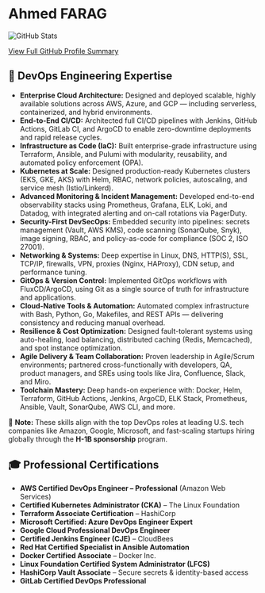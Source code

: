 <!DOCTYPE html>
<html lang="en">
<head>
  <meta charset="UTF-8" />
  <meta name="viewport" content="width=device-width, initial-scale=1.0"/>

</head>
<body>

  <h1>Ahmed FARAG</h1>

  <div class="loader">
    <div class="bar"></div>
  </div>

  <img src="https://github-readme-stats.vercel.app/api?username=bashmohandes-ahmed&show_icons=true&rank_icon=github" alt="GitHub Stats" />

  <p>
    <a href="https://profile-summary-for-github.com/user/bashmohandes-ahmed" target="_blank">
      View Full GitHub Profile Summary
    </a>
  </p>

  <div class="section">
    <h2>🚀 DevOps Engineering Expertise</h2>
    <ul>
      <li><strong>Enterprise Cloud Architecture:</strong> Designed and deployed scalable, highly available solutions across AWS, Azure, and GCP — including serverless, containerized, and hybrid environments.</li>
      <li><strong>End-to-End CI/CD:</strong> Architected full CI/CD pipelines with Jenkins, GitHub Actions, GitLab CI, and ArgoCD to enable zero-downtime deployments and rapid release cycles.</li>
      <li><strong>Infrastructure as Code (IaC):</strong> Built enterprise-grade infrastructure using Terraform, Ansible, and Pulumi with modularity, reusability, and automated policy enforcement (OPA).</li>
      <li><strong>Kubernetes at Scale:</strong> Designed production-ready Kubernetes clusters (EKS, GKE, AKS) with Helm, RBAC, network policies, autoscaling, and service mesh (Istio/Linkerd).</li>
      <li><strong>Advanced Monitoring & Incident Management:</strong> Developed end-to-end observability stacks using Prometheus, Grafana, ELK, Loki, and Datadog, with integrated alerting and on-call rotations via PagerDuty.</li>
      <li><strong>Security-First DevSecOps:</strong> Embedded security into pipelines: secrets management (Vault, AWS KMS), code scanning (SonarQube, Snyk), image signing, RBAC, and policy-as-code for compliance (SOC 2, ISO 27001).</li>
      <li><strong>Networking & Systems:</strong> Deep expertise in Linux, DNS, HTTP(S), SSL, TCP/IP, firewalls, VPN, proxies (Nginx, HAProxy), CDN setup, and performance tuning.</li>
      <li><strong>GitOps & Version Control:</strong> Implemented GitOps workflows with FluxCD/ArgoCD, using Git as a single source of truth for infrastructure and applications.</li>
      <li><strong>Cloud-Native Tools & Automation:</strong> Automated complex infrastructure with Bash, Python, Go, Makefiles, and REST APIs — delivering consistency and reducing manual overhead.</li>
      <li><strong>Resilience & Cost Optimization:</strong> Designed fault-tolerant systems using auto-healing, load balancing, distributed caching (Redis, Memcached), and spot instance optimization.</li>
      <li><strong>Agile Delivery & Team Collaboration:</strong> Proven leadership in Agile/Scrum environments; partnered cross-functionally with developers, QA, product managers, and SREs using tools like Jira, Confluence, Slack, and Miro.</li>
      <li><strong>Toolchain Mastery:</strong> Deep hands-on experience with: Docker, Helm, Terraform, GitHub Actions, Jenkins, ArgoCD, ELK Stack, Prometheus, Ansible, Vault, SonarQube, AWS CLI, and more.</li>
    </ul>
    <p>📌 <strong>Note:</strong> These skills align with the top DevOps roles at leading U.S. tech companies like Amazon, Google, Microsoft, and fast-scaling startups hiring globally through the <strong>H-1B sponsorship</strong> program.</p>
  </div>

  <div class="section">
    <h2>🎓 Professional Certifications</h2>
    <ul>
      <li><strong>AWS Certified DevOps Engineer – Professional</strong> (Amazon Web Services)</li>
      <li><strong>Certified Kubernetes Administrator (CKA)</strong> – The Linux Foundation</li>
      <li><strong>Terraform Associate Certification</strong> – HashiCorp</li>
      <li><strong>Microsoft Certified: Azure DevOps Engineer Expert</strong></li>
      <li><strong>Google Cloud Professional DevOps Engineer</strong></li>
      <li><strong>Certified Jenkins Engineer (CJE)</strong> – CloudBees</li>
      <li><strong>Red Hat Certified Specialist in Ansible Automation</strong></li>
      <li><strong>Docker Certified Associate</strong> – Docker Inc.</li>
      <li><strong>Linux Foundation Certified System Administrator (LFCS)</strong></li>
      <li><strong>HashiCorp Vault Associate</strong> – Secure secrets & identity-based access</li>
      <li><strong>GitLab Certified DevOps Professional</strong></li>
    </ul>
  </div>

</body>
</html>
